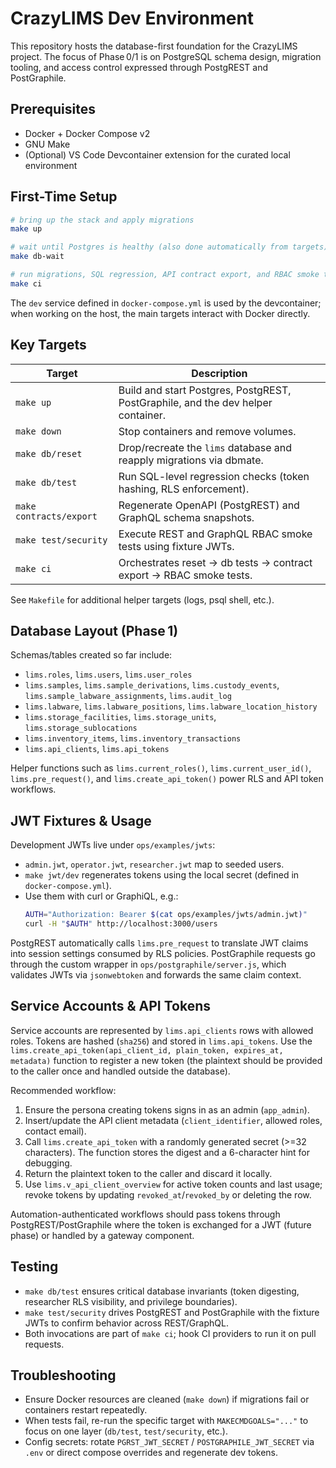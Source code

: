 # CrazyLIMS Dev Environment

This repository hosts the database-first foundation for the CrazyLIMS project. The focus of Phase 0/1 is on PostgreSQL schema design, migration tooling, and access control expressed through PostgREST and PostGraphile.

## Prerequisites

- Docker + Docker Compose v2
- GNU Make
- (Optional) VS Code Devcontainer extension for the curated local environment

## First-Time Setup

```bash
# bring up the stack and apply migrations
make up

# wait until Postgres is healthy (also done automatically from targets)
make db-wait

# run migrations, SQL regression, API contract export, and RBAC smoke tests
make ci
```

The `dev` service defined in `docker-compose.yml` is used by the devcontainer; when working on the host, the main targets interact with Docker directly.

## Key Targets

| Target | Description |
| --- | --- |
| `make up` | Build and start Postgres, PostgREST, PostGraphile, and the dev helper container. |
| `make down` | Stop containers and remove volumes. |
| `make db/reset` | Drop/recreate the `lims` database and reapply migrations via dbmate. |
| `make db/test` | Run SQL-level regression checks (token hashing, RLS enforcement). |
| `make contracts/export` | Regenerate OpenAPI (PostgREST) and GraphQL schema snapshots. |
| `make test/security` | Execute REST and GraphQL RBAC smoke tests using fixture JWTs. |
| `make ci` | Orchestrates reset → db tests → contract export → RBAC smoke tests. |

See `Makefile` for additional helper targets (logs, psql shell, etc.).

## Database Layout (Phase 1)

Schemas/tables created so far include:

- `lims.roles`, `lims.users`, `lims.user_roles`
- `lims.samples`, `lims.sample_derivations`, `lims.custody_events`, `lims.sample_labware_assignments`, `lims.audit_log`
- `lims.labware`, `lims.labware_positions`, `lims.labware_location_history`
- `lims.storage_facilities`, `lims.storage_units`, `lims.storage_sublocations`
- `lims.inventory_items`, `lims.inventory_transactions`
- `lims.api_clients`, `lims.api_tokens`

Helper functions such as `lims.current_roles()`, `lims.current_user_id()`, `lims.pre_request()`, and `lims.create_api_token()` power RLS and API token workflows.

## JWT Fixtures & Usage

Development JWTs live under `ops/examples/jwts`:

- `admin.jwt`, `operator.jwt`, `researcher.jwt` map to seeded users.
- `make jwt/dev` regenerates tokens using the local secret (defined in `docker-compose.yml`).
- Use them with curl or GraphiQL, e.g.:
  ```bash
  AUTH="Authorization: Bearer $(cat ops/examples/jwts/admin.jwt)"
  curl -H "$AUTH" http://localhost:3000/users
  ```

PostgREST automatically calls `lims.pre_request` to translate JWT claims into session settings consumed by RLS policies. PostGraphile requests go through the custom wrapper in `ops/postgraphile/server.js`, which validates JWTs via `jsonwebtoken` and forwards the same claim context.

## Service Accounts & API Tokens

Service accounts are represented by `lims.api_clients` rows with allowed roles. Tokens are hashed (`sha256`) and stored in `lims.api_tokens`. Use the `lims.create_api_token(api_client_id, plain_token, expires_at, metadata)` function to register a new token (the plaintext should be provided to the caller once and handled outside the database).

Recommended workflow:

1. Ensure the persona creating tokens signs in as an admin (`app_admin`).
2. Insert/update the API client metadata (`client_identifier`, allowed roles, contact email).
3. Call `lims.create_api_token` with a randomly generated secret (>=32 characters). The function stores the digest and a 6-character hint for debugging.
4. Return the plaintext token to the caller and discard it locally.
5. Use `lims.v_api_client_overview` for active token counts and last usage; revoke tokens by updating `revoked_at`/`revoked_by` or deleting the row.

Automation-authenticated workflows should pass tokens through PostgREST/PostGraphile where the token is exchanged for a JWT (future phase) or handled by a gateway component.

## Testing

- `make db/test` ensures critical database invariants (token digesting, researcher RLS visibility, and privilege boundaries).
- `make test/security` drives PostgREST and PostGraphile with the fixture JWTs to confirm behavior across REST/GraphQL.
- Both invocations are part of `make ci`; hook CI providers to run it on pull requests.

## Troubleshooting

- Ensure Docker resources are cleaned (`make down`) if migrations fail or containers restart repeatedly.
- When tests fail, re-run the specific target with `MAKECMDGOALS="..."` to focus on one layer (`db/test`, `test/security`, etc.).
- Config secrets: rotate `PGRST_JWT_SECRET` / `POSTGRAPHILE_JWT_SECRET` via `.env` or direct compose overrides and regenerate dev tokens.

